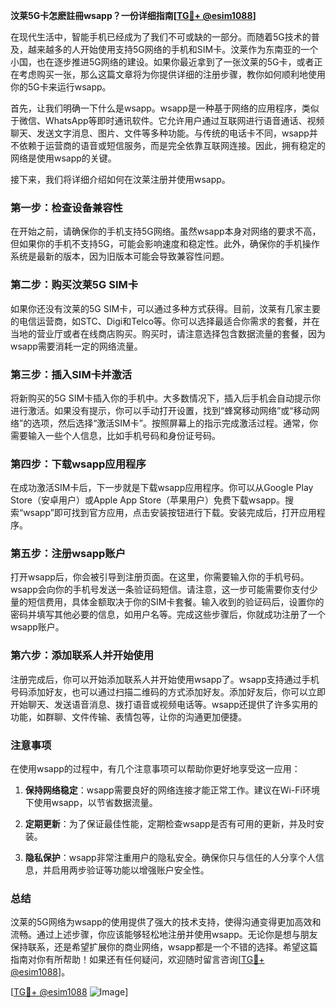 **汶莱5G卡怎麽註冊wsapp？一份详细指南[[TG💪+ @esim1088](https://t.me/s/esim1088)]**

在现代生活中，智能手机已经成为了我们不可或缺的一部分。而随着5G技术的普及，越来越多的人开始使用支持5G网络的手机和SIM卡。汶莱作为东南亚的一个小国，也在逐步推进5G网络的建设。如果你最近拿到了一张汶莱的5G卡，或者正在考虑购买一张，那么这篇文章将为你提供详细的注册步骤，教你如何顺利地使用你的5G卡来运行wsapp。

首先，让我们明确一下什么是wsapp。wsapp是一种基于网络的应用程序，类似于微信、WhatsApp等即时通讯软件。它允许用户通过互联网进行语音通话、视频聊天、发送文字消息、图片、文件等多种功能。与传统的电话卡不同，wsapp并不依赖于运营商的语音或短信服务，而是完全依靠互联网连接。因此，拥有稳定的网络是使用wsapp的关键。

接下来，我们将详细介绍如何在汶莱注册并使用wsapp。

### 第一步：检查设备兼容性

在开始之前，请确保你的手机支持5G网络。虽然wsapp本身对网络的要求不高，但如果你的手机不支持5G，可能会影响速度和稳定性。此外，确保你的手机操作系统是最新的版本，因为旧版本可能会导致兼容性问题。

### 第二步：购买汶莱5G SIM卡

如果你还没有汶莱的5G SIM卡，可以通过多种方式获得。目前，汶莱有几家主要的电信运营商，如STC、Digi和Telco等。你可以选择最适合你需求的套餐，并在当地的营业厅或者在线商店购买。购买时，请注意选择包含数据流量的套餐，因为wsapp需要消耗一定的网络流量。

### 第三步：插入SIM卡并激活

将新购买的5G SIM卡插入你的手机中。大多数情况下，插入后手机会自动提示你进行激活。如果没有提示，你可以手动打开设置，找到“蜂窝移动网络”或“移动网络”的选项，然后选择“激活SIM卡”。按照屏幕上的指示完成激活过程。通常，你需要输入一些个人信息，比如手机号码和身份证号码。

### 第四步：下载wsapp应用程序

在成功激活SIM卡后，下一步就是下载wsapp应用程序。你可以从Google Play Store（安卓用户）或Apple App Store（苹果用户）免费下载wsapp。搜索“wsapp”即可找到官方应用，点击安装按钮进行下载。安装完成后，打开应用程序。

### 第五步：注册wsapp账户

打开wsapp后，你会被引导到注册页面。在这里，你需要输入你的手机号码。wsapp会向你的手机号发送一条验证码短信。请注意，这一步可能需要你支付少量的短信费用，具体金额取决于你的SIM卡套餐。输入收到的验证码后，设置你的密码并填写其他必要的信息，如用户名等。完成这些步骤后，你就成功注册了一个wsapp账户。

### 第六步：添加联系人并开始使用

注册完成后，你可以开始添加联系人并开始使用wsapp了。wsapp支持通过手机号码添加好友，也可以通过扫描二维码的方式添加好友。添加好友后，你可以立即开始聊天、发送语音消息、拨打语音或视频电话等。wsapp还提供了许多实用的功能，如群聊、文件传输、表情包等，让你的沟通更加便捷。

### 注意事项

在使用wsapp的过程中，有几个注意事项可以帮助你更好地享受这一应用：

1. **保持网络稳定**：wsapp需要良好的网络连接才能正常工作。建议在Wi-Fi环境下使用wsapp，以节省数据流量。
   
2. **定期更新**：为了保证最佳性能，定期检查wsapp是否有可用的更新，并及时安装。

3. **隐私保护**：wsapp非常注重用户的隐私安全。确保你只与信任的人分享个人信息，并启用两步验证等功能以增强账户安全性。

### 总结

汶莱的5G网络为wsapp的使用提供了强大的技术支持，使得沟通变得更加高效和流畅。通过上述步骤，你应该能够轻松地注册并使用wsapp。无论你是想与朋友保持联系，还是希望扩展你的商业网络，wsapp都是一个不错的选择。希望这篇指南对你有所帮助！如果还有任何疑问，欢迎随时留言咨询[[TG💪+ @esim1088](https://t.me/s/esim1088)]。

[[TG💪+ @esim1088](https://t.me/s/esim1088) ![Image](https://i.postimg.cc/4NQfJmqS/Snipaste-2025-05-13-00-14-12.png)]